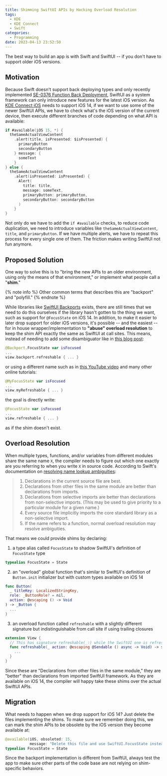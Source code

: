 ```yaml
---
title: Shimming SwiftUI APIs by Hacking Overload Resolution
tags:
  - KDE
  - KDE Connect
  - Swift
categories:
  - Programming
date: 2023-04-13 23:52:50
---
```


The best way to build an app is with Swift and SwiftUI -- if you don't have to support older iOS versions. <!-- more -->

## Motivation

Because Swift doesn't support back deploying types and only recently implemented [SE-0376 Function Back Deployment](https://github.com/apple/swift-evolution/blob/main/proposals/0376-function-back-deployment.md), SwiftUI as a system framework can only introduce new features for the latest iOS version. As [KDE Connect iOS](https://invent.kde.org/network/kdeconnect-ios) needs to support iOS 14, if we want to use some of the newer SwiftUI APIs, we have to check what's the iOS version of the current device, then execute different branches of code depending on what API is available:

```swift
if #available(iOS 15, *) {
  theSameActualViewContent
    .alert(title, isPresented: $isPresented) {
      primaryButton
      secondaryButton
    } message: {
      someText
    }
} else {
  theSameActualViewContent
    .alert(isPresented: isPresented) {
      Alert(
        title: title,
        message: someText,
        primaryButton: primaryButton,
        secondaryButton: secondaryButton
      )
    }
}
```

Not only do we have to add the `if #available` checks, to reduce code duplication, we need to introduce variables like `theSameActualViewContent`, `title`, and `primaryButton`. If we have multiple alerts, we have to repeat this process for every single one of them. The friction makes writing SwiftUI not fun anymore.

## Proposed Solution

One way to solve this is to "bring the new APIs to an older environment, using only the means of that environment," or implement what people call a "**shim**."

{% note info %}
Other common terms that describes this are "backport" and "polyfill."
{% endnote %}

While libraries like [SwiftUI Backports](https://github.com/shaps80/SwiftUIBackports) exists, there are still times that we need to do this ourselves if the library hasn't gotten to the thing we want, such as support for `@FocusState` on iOS 14. In addition, to make it easier to later drop support for older iOS versions, it's possible -- and the easiest -- for in house wrapper/implementation to **"abuse" overload resolution** to keep the shim API exactly the same as SwiftUI at call sites. This means, instead of needing to add some disambiguator like in [this blog post](https://davedelong.com/blog/2021/10/09/simplifying-backwards-compatibility-in-swift/):

```swift
@Backport.FocusState var isFocused
...
view.backport.refreshable { ... }
```

or using a different name such as in [this YouTube video](https://www.youtube.com/watch?v=2IB4CuSRea4) and many other online tutorials:

```swift
@MyFocusState var isFocused
...
view.myRefreshable { ... }
```

the goal is directly write:

```swift
@FocusState var isFocused
...
view.refreshable { ... }
```

as if the shim doesn't exist.

## Overload Resolution

When multiple types, functions, and/or variables from different modules share the same name `X`, the compiler needs to figure out which one exactly are you referring to when you write `X` in source code. According to Swift's documentation on [resolving name lookup ambiguities](https://github.com/apple/swift/blob/main/docs/Modules.rst#ambiguity):

> 1. Declarations in the current source file are best.
> 2. Declarations from other files in the same module are better than declarations from imports.
> 3. Declarations from selective imports are better than declarations from non-selective imports. (This may be used to give priority to a particular module for a given name.)
> 4. Every source file implicitly imports the core standard library as a non-selective import.
> 5. If the name refers to a function, normal overload resolution may resolve ambiguities.

That means we could provide shims by declaring:

1. a type alias called `FocusState` to shadow SwiftUI's definition of `FocusState` type

```swift
typealias FocusState = State
```

2. an "overload" global function that's similar to SwiftUI's definition of `Button.init` initializer but with custom types available on iOS 14

```swift
func Button(
  _ titleKey: LocalizedStringKey,
  role: _ButtonRole? = nil,
  action: @escaping () -> Void
) -> _Button {
  ...
}
```

3. an overload function called `refreshable` with a slightly different signature but indistinguishable from call site if using trailing closures

```swift
extension View {
  // This has signature refreshable(_:) while the SwiftUI one is refreshable(action:)
  func refreshable(_ action: @escaping @Sendable () async -> Void) -> some View {
    ...
  }
}
```

Since these are "Declarations from other files in the same module," they are "better" than declarations from imported SwiftUI framework. As they are available on iOS 14, the compiler will happy take these shims over the actual SwiftUI APIs.

## Migration

What needs to happen when we drop support for iOS 14? Just delete the files implementing the shims. To make sure we remember doing this, we can mark the shim APIs to be obsolete by the iOS version they become available at:

```swift
@available(iOS, obsoleted: 15,
           message: "Delete this file and use SwiftUI.FocusState instead.")
typealias FocusState = State
```

Since the backport implementation is different from SwiftUI, always test the app to make sure other parts of the code base are not relying on shim-specific behaviors.
